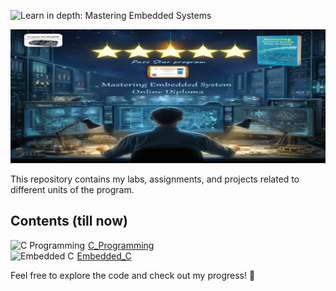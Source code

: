  ![Learn in depth: Mastering Embedded Systems](https://img.shields.io/badge/%20Learn_in_depth%3A-_Mastering_Embedded_Systems-blue?style=for-the-badge&logoColor=%20&logoSize=50)

![Banner](https://github.com/Ouss9ama/Mastering_Embedded_System_Diploma/blob/master/banner.jpg?raw=true)

This repository contains my labs, assignments, and projects related to different units of the program.

## Contents (till now)

 <div style="display: flex; align-items: center;">
    <img src="https://img.shields.io/badge/C%20Programming-Ready%20to%20Explore-brightgreen" alt="C Programming" style="vertical-align: middle; margin-right: 5px;"/>
    <a href="C_Programming" style="vertical-align: middle;">C_Programming</a>
</div>
<div style="display: flex; align-items: center;">
    <img src="https://img.shields.io/badge/Embedded%20C-Under%20Construction-orange" alt="Embedded C" style="vertical-align: middle; margin-right: 5px;"/>
    <a href="Embedded_C" style="vertical-align: middle;">Embedded_C</a>
</div>


Feel free to explore the code and check out my progress! 🚀

  


 
